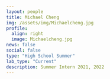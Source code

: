 ```yaml
---
layout: people
title: Michael Cheng
img: /assets/img/Michaelcheng.jpg
profile:
  align: right
  image: Michaelcheng.jpg
news: false
social: false
type: "High School Summer"
lab_type: "Current"
description: Summer Intern 2021, 2022
---
```

